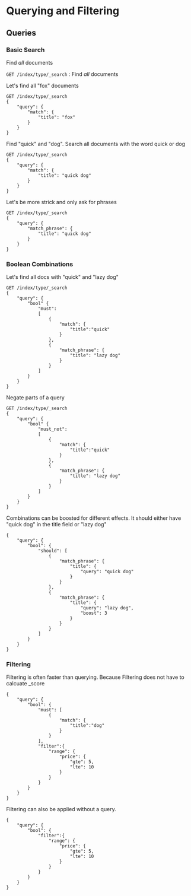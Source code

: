 # Querying and Filtering


## Queries

### Basic Search

Find *all* documents

`GET /index/type/_search` : Find *all* documents

Let's find all "fox" documents

```
GET /index/type/_search
{
	"query": {
		"match": {
			"title": "fox"
		}
	}
}
```

Find "quick" and "dog". Search all documents with the word quick or dog

```
GET /index/type/_search
{
	"query": {
		"match": {
			"title": "quick dog"
		}
	}
}
```

Let's be more strick and only ask for phrases

```
GET /index/type/_search
{
	"query": {
		"match_phrase": {
			"title": "quick dog"
		}
	}
}
```


### Boolean Combinations

Let's find all docs with "quick" and "lazy dog"

```
GET /index/type/_search
{
	"query": {
		"bool" {
			"must": 
			[
				{
					"match": {
						"title":"quick"
					}
				},
				{
					"match_phrase": {
						"title": "lazy dog"
					}
				}
			]
		}
	}
}
```

Negate parts of a query

```
GET /index/type/_search
{
	"query": {
		"bool" {
			"must_not": 
			[
				{
					"match": {
						"title":"quick"
					}
				},
				{
					"match_phrase": {
						"title": "lazy dog"
					}
				}
			]
		}
	}
}
```

Combinations can be boosted for different effects. It should either have "quick dog" in the title field or "lazy dog"

```
{
	"query": {
		"bool": {
			"should": [
				{
					"match_phrase": {
						"title": {
							"query": "quick dog"
						}
					}
				},
				{
					"match_phrase": {
						"title": {
							"query": "lazy dog",
							"boost": 3
						}
					}
				}
			]
		}
	}
}
```

### Filtering

Filtering is often faster than querying. Because Filtering does not have to calcuate _score

```
{
	"query": {
		"bool": {
			"must": [
				{
					"match": {
						"title":"dog"
					}
				}
			],
			"filter":{
				"range": {
					"price": {
						"gte": 5,
						"lte": 10
					}
				}
			}
		}
	}
}
```

Filtering can also be applied without a query.

```
{
	"query": {
		"bool": {
			"filter":{
				"range": {
					"price": {
						"gte": 5,
						"lte": 10
					}
				}
			}
		}
	}
}
```

